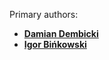 Primary authors:

* __[Damian Dembicki](https://github.com/dembicki)__
* __[Igor Bińkowski](https://github.com/BryanNemesis)__
